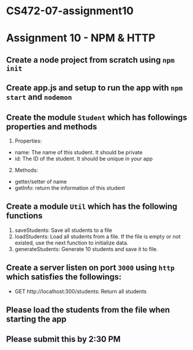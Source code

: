 # CS472-07-assignment10

# Assignment 10 - NPM & HTTP
## Create a node project from scratch using `npm init`
## Create app.js and setup to run the app with `npm start` and `nodemon`
## Create the module `Student` which has followings properties and methods
1. Properties:
* name: The name of this student. It should be private
* id: The ID of the student. It should be unique in your app
2. Methods: 
* getter/setter of name
* getInfo: return the information of this student
## Create a module `Util` which has the following functions
1. saveStudents: Save all students to a file
2. loadStudents: Load all students from a file. If the file is empty or not existed, use the next function to initialize data.
3. generateStudents: Generate 10 students and save it to file.
## Create a server listen on port `3000` using `http` which satisfies the followings:
* GET http://localhost:300/students: Return all students
## Please load the students from the file when starting the app
## Please submit this by 2:30 PM 
